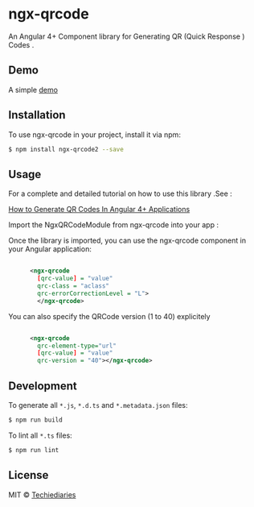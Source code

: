 # ngx-qrcode

An Angular 4+ Component library for Generating QR (Quick Response ) Codes .

## Demo 
A simple [demo](https://www.techiediaries.com/demos/ngx-qrcode/)


## Installation

To use ngx-qrcode in your project, install it via npm:

```bash
$ npm install ngx-qrcode2 --save
```

## Usage
For a complete and detailed tutorial on how to use this library .See  :

<a href="https://www.techiediaries.com/generate-qrcodes-angular">How to Generate QR Codes In Angular 4+ Applications </a>

Import the NgxQRCodeModule from ngx-qrcode  into your app :

Once the library is imported, you can use the ngx-qrcode component in your Angular application:

```xml

      <ngx-qrcode 
        [qrc-value] = "value"
        qrc-class = "aclass"
        qrc-errorCorrectionLevel = "L">
        </ngx-qrcode>

```
You can also specify the QRCode version (1 to 40) explicitely 

```xml

      <ngx-qrcode 
        qrc-element-type="url" 
        [qrc-value] = "value"
        qrc-version = "40"></ngx-qrcode>

```

## Development

To generate all `*.js`, `*.d.ts` and `*.metadata.json` files:

```bash
$ npm run build
```

To lint all `*.ts` files:

```bash
$ npm run lint
```

## License

MIT © [Techiediaries](mailto:techiediaries9@gmail.com)
